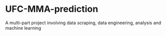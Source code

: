 # UFC-MMA-prediction
A multi-part project involving data scraping, data engineering, analysis and machine learning
